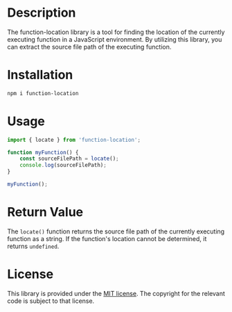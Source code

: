 # Description

The function-location library is a tool for finding the location of the currently executing function in a JavaScript environment. By utilizing this library, you can extract the source file path of the executing function.

# Installation

```bash
npm i function-location
```

# Usage

```ts
import { locate } from 'function-location';

function myFunction() {
    const sourceFilePath = locate();
    console.log(sourceFilePath);
}

myFunction();
```

# Return Value

The `locate()` function returns the source file path of the currently executing function as a string. If the function's location cannot be determined, it returns `undefined`.

# License

This library is provided under the [MIT license](https://github.com/Nhahan/function-location). The copyright for the relevant code is subject to that license.
